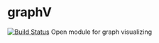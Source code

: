 # graphV
[![Build Status](https://travis-ci.org/NRshka/graphV.svg?branch=master)](https://travis-ci.org/NRshka/graphV)
Open module for graph visualizing
